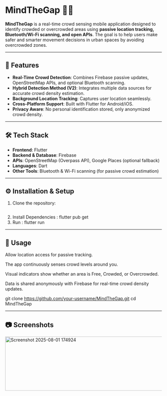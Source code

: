 # MindTheGap 🚦📱  

**MindTheGap** is a real-time crowd sensing mobile application designed to identify crowded or overcrowded areas using **passive location tracking, Bluetooth/Wi-Fi scanning, and open APIs**. The goal is to help users make safer and smarter movement decisions in urban spaces by avoiding overcrowded zones.  

---

## 📌 Features  
- **Real-Time Crowd Detection**: Combines Firebase passive updates, OpenStreetMap APIs, and optional Bluetooth scanning.  
- **Hybrid Detection Method (V2)**: Integrates multiple data sources for accurate crowd density estimation.  
- **Background Location Tracking**: Captures user location seamlessly.  
- **Cross-Platform Support**: Built with Flutter for Android/iOS.  
- **Privacy Aware**: No personal identification stored, only anonymized crowd density.  

---

## 🛠️ Tech Stack  
- **Frontend**: Flutter  
- **Backend & Database**: Firebase  
- **APIs**: OpenStreetMap (Overpass API), Google Places (optional fallback)  
- **Languages**: Dart  
- **Other Tools**: Bluetooth & Wi-Fi scanning (for passive crowd estimation)  

---

## ⚙️ Installation & Setup  

1. Clone the repository:  
   ```bash
2. Install Dependencies  :
   flutter pub get
3. Run : 
   flutter run

---

## 🚀 Usage

Allow location access for passive tracking.

The app continuously senses crowd levels around you.

Visual indicators show whether an area is Free, Crowded, or Overcrowded.

Data is shared anonymously with Firebase for real-time crowd density updates.

   git clone https://github.com/your-username/MindTheGap.git
   cd MindTheGap


---

## 📷 Screenshots 

<img width="517" height="174" alt="Screenshot 2025-08-01 174924" src="https://github.com/user-attachments/assets/37c25f88-faae-4ebd-9af2-b6778ac30748" />


